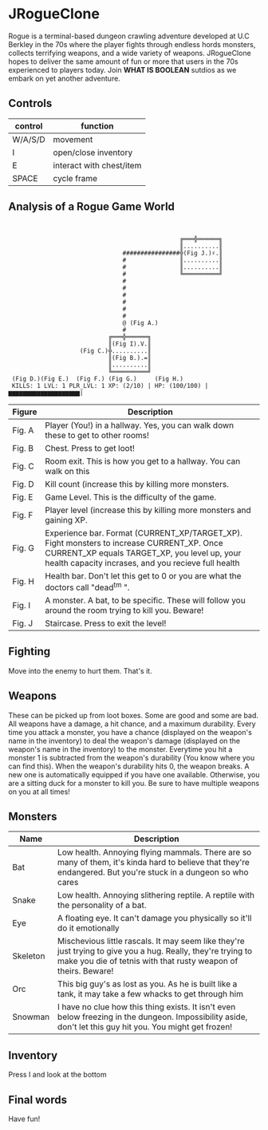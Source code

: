 # JRogueClone

Rogue is a terminal-based dungeon crawling adventure developed at U.C Berkley in the 70s where the player fights through endless hords monsters, collects
terrifying weapons, and a wide variety of weapons. JRogueClone hopes to deliver the same amount of fun or more that users in the 70s experienced to players
today. Join **WHAT IS BOOLEAN** sutdios as we embark on yet another adventure.

## Controls
| control | function |
|---------|----------|
| W/A/S/D | movement |
| I       | open/close inventory |
| E       | interact with chest/item |
| SPACE   | cycle frame |

## Analysis of a Rogue Game World

```

                                                            
                                                ╔═══╬══════╗          
                                                ║..........║                
                                ################╬(Fig J.)♯.║                  
                                #               ║..........║                  
                                #               ║..........║                  
                                #               ╚══════════╝                  
                                #                                                
                                #                                                
                                #                                              
                                #                                             
                                #                                             
                                #                                              
                                @ (Fig A.)                                     
                                #                                            
                            ╔═══╬══════╗                                     
                            ║(Fig I).V.║                                     
                    (Fig C.)╬..........║                                     
                            ║(Fig B.).=║                                    
                            ║..........║                                    
                            ╚══════════╝                                    
 (Fig D.)(Fig E.)  (Fig F.) (Fig G.)     (Fig H.)                           
 KILLS: 1 LVL: 1 PLR_LVL: 1 XP: (2/10) | HP: (100/100) |▆▆▆▆▆▆▆▆▆▆▆▆▆▆▆▆▆▆▆▆|
```
|Figure  | Description   |
|--------|---------------|
| Fig. A | Player (You!) in a hallway. Yes, you can walk down these to get to other rooms! |
| Fig. B | Chest. Press **<e>** to get loot! |
| Fig. C | Room exit. This is how you get to a hallway. You can walk on this
| Fig. D | Kill count (increase this by killing more monsters. |
| Fig. E | Game Level. This is the difficulty of the game. |
| Fig. F | Player level (increase this by killing more monsters and gaining XP. |
| Fig. G | Experience bar. Format (CURRENT_XP/TARGET_XP). Fight monsters to increase CURRENT_XP. Once CURRENT_XP equals TARGET_XP, you level up, your health capacity incrases, and you recieve full health |
| Fig. H | Health bar. Don't let this get to 0 or you are what the doctors call "dead<sup>tm</sup> ". |
| Fig. I | A monster. A bat, to be specific. These will follow you around the room trying to kill you. Beware! |
| Fig. J | Staircase. Press **<e>** to exit the level! |

## Fighting
Move into the enemy to hurt them. That's it.
  
## Weapons
These can be picked up from loot boxes. Some are good and some are bad. All weapons have a damage, a hit chance, and a maximum durability. Every time you attack
a monster, you have a chance (displayed on the weapon's name in the inventory) to deal the weapon's damage (displayed on the weapon's name in the inventory) to
the monster. Everytime you hit a monster 1 is subtracted from the weapon's durability (You know where you can find this). When the weapon's durability hits
0, the weapon breaks. A new one is automatically equipped if you have one available. Otherwise, you are a sitting duck for a monster to kill you. Be sure
to have multiple weapons on you at all times!
  
## Monsters
  
| Name     | Description|
|----------|------------|
| Bat      | Low health. Annoying flying mammals. There are so many of them, it's kinda hard to believe that they're endangered. But you're stuck in a dungeon so who cares |
| Snake    | Low health. Annoying slithering reptile. A reptile with the personality of a bat. |
| Eye      | A floating eye. It can't damage you physically so it'll do it emotionally |
| Skeleton | Mischevious little rascals. It may seem like they're just trying to give you a hug. Really, they're trying to make you die of tetnis with that rusty weapon of theirs. Beware! |
| Orc      | This big guy's as lost as you. As he is built like a tank, it may take a few whacks to get through him |
| Snowman  | I have no clue how this thing exists. It isn't even below freezing in the dungeon. Impossibility aside, don't let this guy hit you. You might get frozen! |
  
 ## Inventory
 Press I and look at the bottom
  
## Final words
  
Have fun!
  
